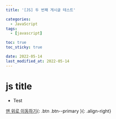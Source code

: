 ```yaml
---
title: '[JS] 두 번째 게시글 테스트'

categories:
  - JavaScript
tags:
  - [javascript]

toc: true
toc_sticky: true

date: 2022-05-14
last_modified_at: 2022-05-14
---
```


# js title

- Test

[맨 위로 이동하기](#){: .btn .btn--primary }{: .align-right}
